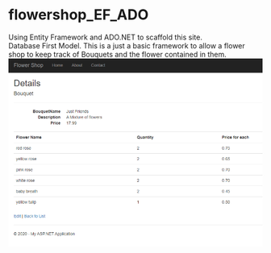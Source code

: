 # flowershop_EF_ADO
Using Entity Framework and ADO.NET to scaffold this site.  
Database First Model.
This is a just a basic framework to allow a flower shop to keep track of Bouquets and the flower contained in them.
![Details page](https://github.com/jraitter/flowershop_EF_ADO/blob/master/FlowershopDetails.PNG)
